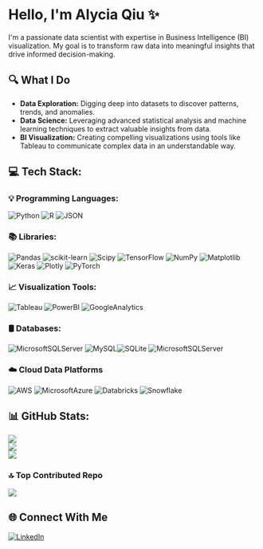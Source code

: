 <!--
**alyciaqiu/alyciaqiu** is a ✨ _special_ ✨ repository because its `README.md` (this file) appears on your GitHub profile.

Here are some ideas to get you started:

- 🔭 I’m currently working on ...
- 🌱 I’m currently learning ...
- 👯 I’m looking to collaborate on ...
- 🤔 I’m looking for help with ...
- 💬 Ask me about ...
- 📫 How to reach me: ...
- 😄 Pronouns: ...
- ⚡ Fun fact: ...
-->
# Hello, I'm Alycia Qiu ✨

I'm a passionate data scientist with expertise in Business Intelligence (BI) visualization. My goal is to transform raw data into meaningful insights that drive informed decision-making.

## 🔍 What I Do
- **Data Exploration:** Digging deep into datasets to discover patterns, trends, and anomalies.
- **Data Science:** Leveraging advanced statistical analysis and machine learning techniques to extract valuable insights from data.
- **BI Visualization:** Creating compelling visualizations using tools like Tableau to communicate complex data in an understandable way.


## 💻 Tech Stack:

### 💡 Programming Languages: 
![Python](https://img.shields.io/badge/python-3670A0?style=for-the-badge&logo=python&logoColor=ffdd54) ![R](https://img.shields.io/badge/r-%23276DC3.svg?style=for-the-badge&logo=r&logoColor=white) 
![JSON](https://img.shields.io/badge/json-5E5C5C?style=for-the-badge&logo=json&logoColor=white)


### 📚 Libraries:
![Pandas](https://img.shields.io/badge/pandas-%23150458.svg?style=for-the-badge&logo=pandas&logoColor=white) ![scikit-learn](https://img.shields.io/badge/scikit--learn-%23F7931E.svg?style=for-the-badge&logo=scikit-learn&logoColor=white) ![Scipy](https://img.shields.io/badge/SciPy-%230C55A5.svg?style=for-the-badge&logo=scipy&logoColor=%white) ![TensorFlow](https://img.shields.io/badge/TensorFlow-%23FF6F00.svg?style=for-the-badge&logo=TensorFlow&logoColor=white) ![NumPy](https://img.shields.io/badge/numpy-%23013243.svg?style=for-the-badge&logo=numpy&logoColor=white) ![Matplotlib](https://img.shields.io/badge/Matplotlib-%23ffffff.svg?style=for-the-badge&logo=Matplotlib&logoColor=black) ![Keras](https://img.shields.io/badge/Keras-%23D00000.svg?style=for-the-badge&logo=Keras&logoColor=white) ![Plotly](https://img.shields.io/badge/Plotly-%233F4F75.svg?style=for-the-badge&logo=plotly&logoColor=white) ![PyTorch](https://img.shields.io/badge/PyTorch-%23EE4C2C.svg?style=for-the-badge&logo=PyTorch&logoColor=white)

### 📈 Visualization Tools:
![Tableau](https://img.shields.io/badge/Tableau-E97627?style=for-the-badge&logo=Tableau&logoColor=white) ![PowerBI](https://img.shields.io/badge/PowerBI-F2C811?style=for-the-badge&logo=Power%20BI&logoColor=white) ![GoogleAnalytics](https://img.shields.io/badge/Google%20Analytics-E37400?style=for-the-badge&logo=google%20analytics&logoColor=white)

### 🛢️ Databases:
![MicrosoftSQLServer](https://img.shields.io/badge/Microsoft%20SQL%20Server-CC2927?style=for-the-badge&logo=microsoft%20sql%20server&logoColor=white) ![MySQL](https://img.shields.io/badge/mysql-%2300000f.svg?style=for-the-badge&logo=mysql&logoColor=white)![SQLite](https://img.shields.io/badge/sqlite-%2307405e.svg?style=for-the-badge&logo=sqlite&logoColor=white) ![MicrosoftSQLServer](https://img.shields.io/badge/Microsoft%20SQL%20Server-CC2927?style=for-the-badge&logo=microsoft%20sql%20server&logoColor=white) 

###  ☁️ Cloud Data Platforms
![AWS](https://img.shields.io/badge/AWS-%23FF9900.svg?style=for-the-badge&logo=amazon-aws&logoColor=white) ![MicrosoftAzure](https://img.shields.io/badge/microsoft%20azure-0089D6?style=for-the-badge&logo=microsoft-azure&logoColor=white) ![Databricks](https://img.shields.io/badge/Databricks-FF3621?style=for-the-badge&logo=Databricks&logoColor=white) ![Snowflake](https://img.shields.io/badge/Snowflake-29B5E8.svg?style=for-the-badge&logo=Snowflake&logoColor=white)

## 📊 GitHub Stats:
![](https://github-readme-stats.vercel.app/api?username=alyciaqiu&theme=dark&hide_border=false&include_all_commits=false&count_private=false)<br/>
![](https://github-readme-streak-stats.herokuapp.com/?user=alyciaqiu&theme=dark&hide_border=false)<br/>
![](https://github-readme-stats.vercel.app/api/top-langs/?username=alyciaqiu&theme=dark&hide_border=false&include_all_commits=false&count_private=false&layout=compact)

### 🔝 Top Contributed Repo
![](https://github-contributor-stats.vercel.app/api?username=alyciaqiu&limit=5&theme=dark&combine_all_yearly_contributions=true)

## 🌐 Connect With Me
[![LinkedIn](https://img.shields.io/badge/LinkedIn-0077B5?style=for-the-badge&logo=linkedin&logoColor=white)](https://www.linkedin.com/in/yingyue-qiu-29a880152/)



